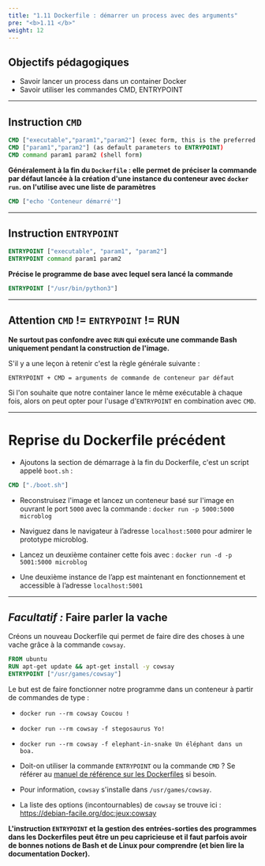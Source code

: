 ```yaml
---
title: "1.11 Dockerfile : démarrer un process avec des arguments"
pre: "<b>1.11 </b>"
weight: 12
---
```

## Objectifs pédagogiques
  - Savoir lancer un process dans un container Docker
  - Savoir utiliser les commandes CMD, ENTRYPOINT
  
---

## Instruction `CMD`

```dockerfile
CMD ["executable","param1","param2"] (exec form, this is the preferred form)
CMD ["param1","param2"] (as default parameters to ENTRYPOINT)
CMD command param1 param2 (shell form)
```

**Généralement à la fin du `Dockerfile` : elle permet de préciser la commande par défaut lancée à la création d'une instance du conteneur avec `docker run`. on l'utilise avec une liste de paramètres**

```Dockerfile
CMD ["echo 'Conteneur démarré'"]
```

---

## Instruction `ENTRYPOINT`

```dockerfile
ENTRYPOINT ["executable", "param1", "param2"]
ENTRYPOINT command param1 param2
```
**Précise le programme de base avec lequel sera lancé la commande**

```Dockerfile
ENTRYPOINT ["/usr/bin/python3"]
```

---

## Attention `CMD` != `ENTRYPOINT` != RUN

**Ne surtout pas confondre avec `RUN` qui exécute une commande Bash uniquement pendant la construction de l'image.**

S'il y a une leçon à retenir  c'est la règle générale suivante :

```
ENTRYPOINT + CMD = arguments de commande de conteneur par défaut
```

Si l'on souhaite que notre container lance le même exécutable à chaque fois, alors on peut opter pour l'usage d'`ENTRYPOINT` en combination avec `CMD`.

---


# Reprise du Dockerfile précédent


- Ajoutons la section de démarrage à la fin du Dockerfile, c'est un script appelé `boot.sh` :

```Dockerfile
CMD ["./boot.sh"]
```

- Reconstruisez l'image et lancez un conteneur basé sur l'image en ouvrant le port `5000` avec la commande : `docker run -p 5000:5000 microblog`

- Naviguez dans le navigateur à l’adresse `localhost:5000` pour admirer le prototype microblog.

- Lancez un deuxième container cette fois avec : `docker run -d -p 5001:5000 microblog`

- Une deuxième instance de l’app est maintenant en fonctionnement et accessible à l’adresse `localhost:5001`


---

## _Facultatif :_ Faire parler la vache

Créons un nouveau Dockerfile qui permet de faire dire des choses à une vache grâce à la commande `cowsay`.

```Dockerfile
FROM ubuntu
RUN apt-get update && apt-get install -y cowsay
ENTRYPOINT ["/usr/games/cowsay"]
```

Le but est de faire fonctionner notre programme dans un conteneur à partir de commandes de type :

- `docker run --rm cowsay Coucou !`
- `docker run --rm cowsay -f stegosaurus Yo!`
- `docker run --rm cowsay -f elephant-in-snake Un éléphant dans un boa.`

- Doit-on utiliser la commande `ENTRYPOINT` ou la commande `CMD` ? Se référer au [manuel de référence sur les Dockerfiles](https://docs.docker.com/engine/reference/builder/) si besoin.
- Pour information, `cowsay` s'installe dans `/usr/games/cowsay`.
- La liste des options (incontournables) de `cowsay` se trouve ici : <https://debian-facile.org/doc:jeux:cowsay>


**L'instruction `ENTRYPOINT` et la gestion des entrées-sorties des programmes dans les Dockerfiles peut être un peu capricieuse et il faut parfois avoir de bonnes notions de Bash et de Linux pour comprendre (et bien lire la documentation Docker).**
